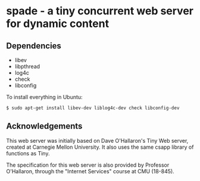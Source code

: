 spade - a tiny concurrent web server for dynamic content
========================================================

## Dependencies

* libev
* libpthread
* log4c
* check
* libconfig

To install everything in Ubuntu:

    $ sudo apt-get install libev-dev liblog4c-dev check libconfig-dev

## Acknowledgements

This web server was initially based on Dave O'Hallaron's Tiny Web server,
created at Carnegie Mellon University. It also uses the same csapp library of
functions as Tiny.

The specification for this web server is also provided by Professor O'Hallaron,
through the "Internet Services" course at CMU (18-845).
